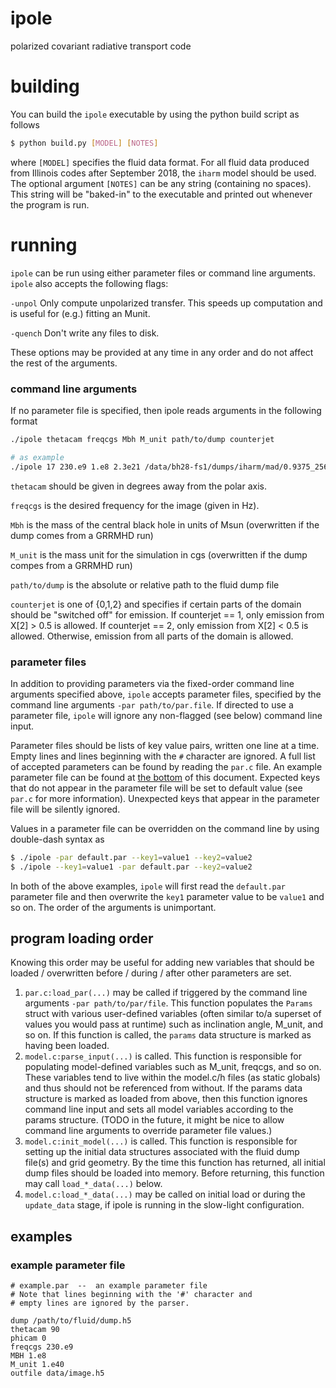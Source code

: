 # ipole
polarized covariant radiative transport code

# building

You can build the ```ipole``` executable by using the python build script as follows
```bash
$ python build.py [MODEL] [NOTES]
```
where ```[MODEL]``` specifies the fluid data format. For all fluid data produced from Illinois codes after September 2018, the ```iharm``` model should be used. The optional argument ```[NOTES]``` can be any string (containing no spaces). This string will be "baked-in" to the executable and printed out whenever the program is run. 

# running

```ipole``` can be run using either parameter files or command line arguments. ```ipole``` also accepts the following flags:

```-unpol``` Only compute unpolarized transfer. This speeds up computation and is useful for (e.g.) fitting an Munit.

```-quench``` Don't write any files to disk.

These options may be provided at any time in any order and do not affect the rest of the arguments.

### command line arguments

If no parameter file is specified, then ipole reads arguments in the following format

```bash
./ipole thetacam freqcgs Mbh M_unit path/to/dump counterjet

# as example
./ipole 17 230.e9 1.e8 2.3e21 /data/bh28-fs1/dumps/iharm/mad/0.9375_256x128x128/dumps/dump_00000000.h5 0
```

```thetacam``` should be given in degrees away from the polar axis.

```freqcgs``` is the desired frequency for the image (given in Hz).

```Mbh``` is the mass of the central black hole in units of Msun (overwritten if the dump comes from a GRRMHD run)

```M_unit``` is the mass unit for the simulation in cgs (overwritten if the dump compes from a GRRMHD run)

```path/to/dump``` is the absolute or relative path to the fluid dump file

```counterjet``` is one of {0,1,2} and specifies if certain parts of the domain should be "switched off" for emission. If counterjet == 1, only emission from X[2] > 0.5 is allowed. If counterjet == 2, only emission from X[2] < 0.5 is allowed. Otherwise, emission from all parts of the domain is allowed.

### parameter files

In addition to providing parameters via the fixed-order command line arguments specified above, ```ipole``` accepts parameter files, specified by the command line arguments ```-par path/to/par.file```. If directed to use a parameter file, ```ipole``` will ignore any non-flagged (see below) command line input.

Parameter files should be lists of key value pairs, written one line at a time. Empty lines and lines beginning with the ```#``` character are ignored. A full list of accepted parameters can be found by reading the ```par.c``` file. An example parameter file can be found at [the bottom](#example-parameter-file) of this document. Expected keys that do not appear in the parameter file will be set to default value (see ```par.c``` for more information). Unexpected keys that appear in the parameter file will be silently ignored.

Values in a parameter file can be overridden on the command line by using double-dash syntax as 
```bash
$ ./ipole -par default.par --key1=value1 --key2=value2
$ ./ipole --key1=value1 -par default.par --key2=value2
```

In both of the above examples, ```ipole``` will first read the ```default.par``` parameter file and then overwrite the ```key1``` parameter value to be ```value1``` and so on. The order of the arguments is unimportant.


## program loading order

Knowing this order may be useful for adding new variables that should be loaded / overwritten before / during / after other parameters are set.

1. ```par.c:load_par(...)``` may be called if triggered by the command line arguments ```-par path/to/par/file```. This function populates the ```Params``` struct with various user-defined variables (often similar to/a superset of values you would pass at runtime) such as inclination angle, M_unit, and so on. If this function is called, the ```params``` data structure is marked as having been loaded.
2. ```model.c:parse_input(...)``` is called. This function is responsible for populating model-defined variables such as M_unit, freqcgs, and so on. These variables tend to live within the model.c/h files (as static globals) and thus should not be referenced from without. If the params data structure is marked as loaded from above, then this function ignores command line input and sets all model variables according to the params structure. (TODO in the future, it might be nice to allow command line arguments to override parameter file values.)
3. ```model.c:init_model(...)``` is called. This function is responsible for setting up the initial data structures associated with the fluid dump file(s) and grid geometry. By the time this function has returned, all initial dump files should be loaded into memory. Before returning, this function may call ```load_*_data(...)``` below.
4. ```model.c:load_*_data(...)``` may be called on initial load or during the ```update_data``` stage, if ipole is running in the slow-light configuration.


## examples

### example parameter file
```
# example.par  --  an example parameter file
# Note that lines beginning with the '#' character and
# empty lines are ignored by the parser. 

dump /path/to/fluid/dump.h5
thetacam 90
phicam 0 
freqcgs 230.e9
MBH 1.e8
M_unit 1.e40
outfile data/image.h5


```



